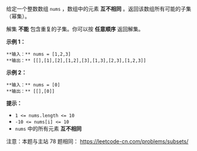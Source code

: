 给定一个整数数组 `nums` ，数组中的元素 **互不相同** 。返回该数组所有可能的子集（幂集）。

解集 **不能** 包含重复的子集。你可以按 **任意顺序** 返回解集。



**示例 1：**

    
    
    **输入：** nums = [1,2,3]
    **输出：** [[],[1],[2],[1,2],[3],[1,3],[2,3],[1,2,3]]
    

**示例 2：**

    
    
    **输入：** nums = [0]
    **输出：** [[],[0]]
    



**提示：**

  * `1 <= nums.length <= 10`
  * `-10 <= nums[i] <= 10`
  * `nums` 中的所有元素 **互不相同**



注意：本题与主站 78 题相同： <https://leetcode-cn.com/problems/subsets/>

